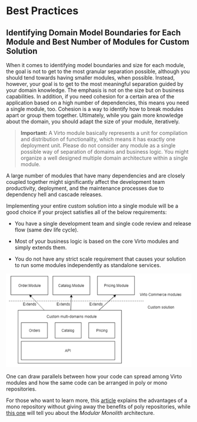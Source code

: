 ﻿# Best Practices

## Identifying Domain Model Boundaries for Each Module and Best Number of Modules for Custom Solution

When it comes to identifying model boundaries and size for each module, the goal is not to get to the most granular separation possible, although you should tend towards having smaller modules, when possible. Instead, however, your goal is to get to the most meaningful separation guided by your domain knowledge. The emphasis is not on the size but on business capabilities. In addition, if you need cohesion for a certain area of the application based on a high number of dependencies, this means you need a single module, too. Cohesion is a way to identify how to break modules apart or group them together. Ultimately, while you gain more knowledge about the domain, you should adapt the size of your module, iteratively.

> **Important:** A Virto module basically represents a unit for compilation and distribution of functionality, which means it has exactly one deployment unit. Please do not consider any module as a single possible way of separation of domains and business logic. You might organize a well designed multiple domain architecture within a single module.

A large number of modules that have many dependencies and are closely coupled together might significantly affect the development team productivity, deployment, and the maintenance processes due to dependency hell and cascade releases.

Implementing your entire custom solution into a single module will be a good choice if your project satisfies all of the below requirements:

- You have a single development team and single code review and release flow (same dev life cycle).
    
- Most of your business logic is based on the core Virto modules and simply extends them.
    
- You do not have any strict scale requirement that causes your solution to run some modules independently as standalone services.
    
![Chart: Module structure for custom solution](media/05-module-best-practices.png)

One can draw parallels between how your code can spread among Virto modules and how the same code can be arranged in poly or mono repositories.

For those who want to learn more, this [article](https://blog.upcoding.fr/microservices-in-a-monorepo/ "https://blog.upcoding.fr/microservices-in-a-monorepo/") explains the advantages of a mono repository without giving away the benefits of poly repositories, while [this one](https://www.kamilgrzybek.com/design/modular-monolith-primer) will tell you about the *Modular Monolith* architecture.
